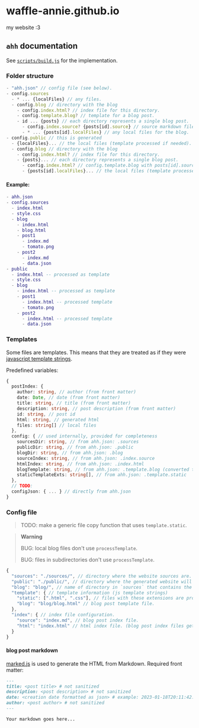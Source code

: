 # waffle-annie.github.io
my website :3

## `ahh` documentation

See [`scripts/build.js`](scripts/build.js) for the implementation.

### Folder structure

```js
- "ahh.json" // config file (see below).
- config.sources
  - * ... {localFiles} // any files.
  - config.blog // directory with the blog
    - config.index.html? // index file for this directory.
    - config.template.blog? // template for a blog post.
    - id ... {posts} // each directory represents a single blog post.
      - config.index.source? {posts[id].source} // source markdown file.
      - * ... {posts[id].localFiles} // any local files for the blog.
- config.public // this is generated
  - {localFiles}... // the local files (template processed if needed).
  - config.blog // directory with the blog
    - config.index.html? // index file for this directory.
    - {posts}... // each directory represents a single blog post.
      - config.index.html? // config.template.blog with posts[id].source
      - {posts[id].localFiles}... // the local files (template processed if needed).
```

#### Example:

```lua
- ahh.json
- config.sources
  - index.html
  - style.css
  - blog
    - index.html
    - blog.html
    - post1
      - index.md
      - tomato.png
    - post2
      - index.md
      - data.json
- public
  - index.html -- processed as template
  - style.css
  - blog
    - index.html -- processed as template
    - post1
      - index.html -- processed template
      - tomato.png
    - post2
      - index.html -- processed template
      - data.json
```

### Templates

Some files are templates. This means that they are treated as if they were
[javascript template strings](https://developer.mozilla.org/en-US/docs/Web/JavaScript/Reference/Template_literals).

Predefined variables:
```typescript
{
  postIndex: {
    author: string, // author (from front matter)
    date: Date, // date (from front matter)
    title: string, // title (from front matter)
    description: string, // post description (from front matter)
    id: string, // post id
    html: string, // generated html
    files: string[] // local files
  },
  config: { // used internally, provided for completeness
    sourcesDir: string, // from ahh.json: .sources
    publicDir: string, // from ahh.json: .public
    blogDir: string, // from ahh.json: .blog
    sourceIndex: string, // from ahh.json: .index.source
    htmlIndex: string, // from ahh.json: .index.html
    blogTemplate: string, // from ahh.json: .template.blog (converted to full path)
    staticTemplateExts: string[], // from ahh.json: .template.static
  },
  // TODO:
  configJson: { ... } // directly from ahh.json
}
```

### Config file

> TODO: make a generic file copy function that uses `template.static`.

> **Warning**
>
> BUG: local blog files don't use `processTemplate`.
>
> BUG: files in subdirectories don't use `processTemplate`.

```js
{
  "sources": "./sources/", // directory where the website sources are.
  "public": "./public/", // directory where the generated website will go in.
  "blog": "blog/", // name of directory in `sources` that contains the blog data.
  "template": { // template information (js template strings)
    "static": [".html", ".css"], // files with these extensions are processed as templates.
    "blog": "blog/blog.html" // blog post template file.
  },
  "index": { // index file configuration.
    "source": "index.md", // blog post index file.
    "html": "index.html" // html index file. (blog post index files get converted into html index files)
  }
}
```

#### blog post markdown

[marked.js](https://marked.js.org/) is used to generate the HTML from Markdown. Required front matter:

```markdown
---
title: <post title> # not sanitized
description: <post description> # not sanitized
date: <creation date formatted as json> # example: 2023-01-18T20:11:42.035Z
author: <post author> # not sanitized
---

Your markdown goes here...
```

